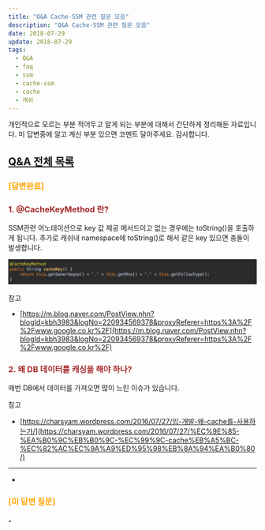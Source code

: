 ```yaml
---
title: "Q&A Cache-SSM 관련 질문 모음"
description: "Q&A Cache-SSM 관련 질문 모음"
date: 2018-07-29
update: 2018-07-29
tags:
  - Q&A
  - faq
  - ssm
  - cache-ssm
  - cache
  - 캐쉬
---
```



개인적으로 모르는 부분 적어두고 알게 되는 부분에 대해서 간단하게 정리해둔 자료입니다.
미 답변중에 알고 계신 부분 있으면 코멘트 달아주세요. 감사합니다.

## [Q&A 전체 목록](https://blog.advenoh.pe.kr/java/qa-%EA%B0%9C%EB%B0%9C%EA%B4%80%EB%A0%A8-%EC%A7%88%EB%AC%B8-%EB%AA%A8%EC%9D%8C/)

### <span style="color:orange">[답변완료]</span>

### <span style="color:brown">1. @CacheKeyMethod 란?</span>

SSM관련 어노테이션으로 key 값 제공 메서드이고 없는 경우에는 toString()을 호출하게 됩니다. 추가로 캐쉬내 namespace에 toString()로 해서 같은 key 있으면 충돌이 발생합니다.

![](image_1.png)

참고
* [https://m.blog.naver.com/PostView.nhn?blogId=kbh3983&logNo=220934569378&proxyReferer=https%3A%2F%2Fwww.google.co.kr%2F](https://m.blog.naver.com/PostView.nhn?blogId=kbh3983&logNo=220934569378&proxyReferer=https%3A%2F%2Fwww.google.co.kr%2F)

### <span style="color:brown">2. 왜 DB 데이터를 캐싱을 해야 하나?</span>

매번 DB에서 데이터를 가져오면 많이 느린 이슈가 있습니다.

참고
* [https://charsyam.wordpress.com/2016/07/27/입-개발-왜-cache를-사용하는가/](https://charsyam.wordpress.com/2016/07/27/%EC%9E%85-%EA%B0%9C%EB%B0%9C-%EC%99%9C-cache%EB%A5%BC-%EC%82%AC%EC%9A%A9%ED%95%98%EB%8A%94%EA%B0%80/)

- - - -
- 
### <span style="color:orange">[미 답변 질문]</span>

#### -

